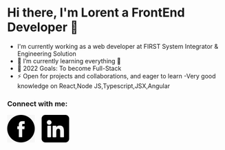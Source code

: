 # Hi there, I'm Lorent a FrontEnd Developer 👋

- I'm currently working as a web developer at FIRST System Integrator & Engineering Solution
- 🌱 I’m currently learning everything 🤣
- 🥅 2022 Goals: To become Full-Stack
- ⚡ Open for projects and collaborations, and eager to learn
  -Very good knowledge on React,Node JS,Typescript,JSX,Angular

### Connect with me:

[![website](facebook.jpeg)](https://www.facebook.com/lorent.hasanllari.3/)
&nbsp;&nbsp;
[![website](linkedin.jpeg)](https://www.linkedin.com/in/lorent-hasanllari23/)
